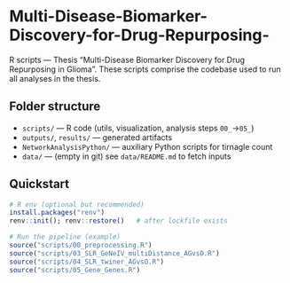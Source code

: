 # Multi-Disease-Biomarker-Discovery-for-Drug-Repurposing-
R scripts — Thesis “Multi-Disease Biomarker Discovery for Drug Repurposing in Glioma”. These scripts comprise the codebase used to run all analyses in the thesis.

## Folder structure
- `scripts/` — R code (utils, visualization, analysis steps `00_`→`05_`)
- `outputs/`, `results/` — generated artifacts
- `NetworkAnalysisPython/` — auxiliary Python scripts for tirnagle count
- `data/` — (empty in git) see `data/README.md` to fetch inputs

## Quickstart
```r
# R env (optional but recommended)
install.packages("renv")
renv::init(); renv::restore()   # after lockfile exists

# Run the pipeline (example)
source("scripts/00_preprocessing.R")
source("scripts/03_SLR_GeNeIV_multiDistance_AGvsO.R")
source("scripts/04_SLR_twiner_AGvsO.R")
source("scripts/05_Gene_Genes.R")
